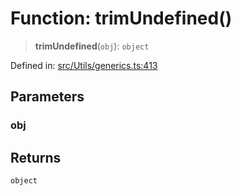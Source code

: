 # Function: trimUndefined()

> **trimUndefined**(`obj`): `object`

Defined in: [src/Utils/generics.ts:413](https://github.com/Fokusdotid/bail/blob/3bd64a6fd6e8fc52d3ec9ba842534bed26103555/src/Utils/generics.ts#L413)

## Parameters

### obj

## Returns

`object`

